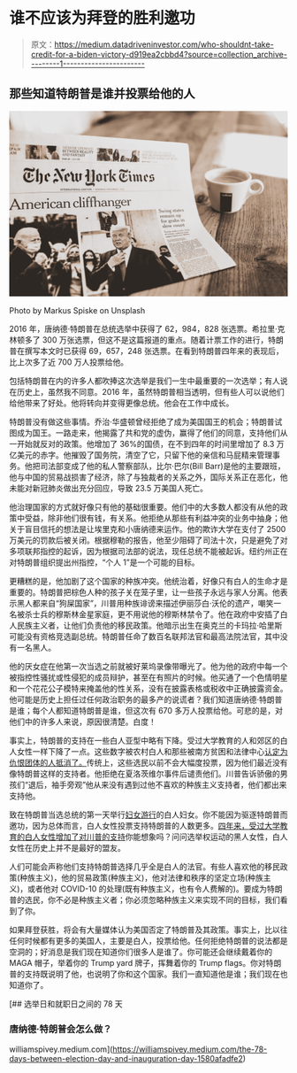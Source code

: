 # 谁不应该为拜登的胜利邀功

> 原文：<https://medium.datadriveninvestor.com/who-shouldnt-take-credit-for-a-biden-victory-d919ea2cbbd4?source=collection_archive---------1----------------------->

## 那些知道特朗普是谁并投票给他的人

![](img/038139574c1f2afa8acab5cc42bf15f2.png)

Photo by Markus Spiske on Unsplash

2016 年，唐纳德·特朗普在总统选举中获得了 62，984，828 张选票。希拉里·克林顿多了 300 万张选票，但这不是这篇报道的重点。随着计票工作的进行，特朗普在撰写本文时已获得 69，657，248 张选票。在看到特朗普四年来的表现后，比上次多了近 700 万人投票给他。

包括特朗普在内的许多人都吹捧这次选举是我们一生中最重要的一次选举；有人说在历史上，虽然我不同意。2016 年，虽然特朗普相当透明，但有些人可以说他们给他带来了好处。他将转向并变得更像总统。他会在工作中成长。

特朗普没有做这些事情。乔治·华盛顿曾经拒绝了成为美国国王的机会；特朗普试图成为国王。一路走来，他揭露了共和党的虚伪，赢得了他们的同意，支持他们从一开始就反对的政策。他增加了 36%的国债，在不到四年的时间里增加了 8.3 万亿美元的赤字。他摧毁了国务院，清空了它，只留下他的亲信和马屁精来管理事务。他把司法部变成了他的私人警察部队，比尔·巴尔(Bill Barr)是他的主要跟班，他与中国的贸易战损害了经济，除了与独裁者的关系之外，国际关系正在恶化，他未能对新冠肺炎做出充分回应，导致 23.5 万美国人死亡。

他治理国家的方式就好像只有他的基础很重要。他们中的大多数人都没有从他的政策中受益，除非他们很有钱，有关系。他拒绝从那些有利益冲突的业务中抽身；他关于盲目信托的想法是让埃里克和小唐纳德来运作。他的欺诈大学在支付了 2500 万美元的罚款后被关闭。根据穆勒的报告，他至少阻碍了司法十次，只是避免了对多项联邦指控的起诉，因为根据司法部的说法，现任总统不能被起诉。纽约州正在对特朗普组织提出州指控，“个人 1”是一个可能的目标。

更糟糕的是，他加剧了这个国家的种族冲突。他统治着，好像只有白人的生命才是重要的。特朗普把棕色人种的孩子关在笼子里，让一些孩子永远与家人分离。他表示黑人都来自“狗屎国家”，川普用种族诽谤来描述伊丽莎白·沃伦的遗产，嘲笑一名被杀士兵的穆斯林金星家庭，更不用说他的穆斯林禁令了。他在政府中安插了白人民族主义者，让他们负责他的移民政策。他暗示出生在奥克兰的卡玛拉·哈里斯可能没有资格竞选副总统。特朗普任命了数百名联邦法官和最高法院法官，其中没有一名黑人。

他的厌女症在他第一次当选之前就被好莱坞录像带曝光了。他为他的政府中每一个被指控性骚扰或性侵犯的成员辩护，甚至在有照片的时候。他买通了一个色情明星和一个花花公子模特来掩盖他的性关系，没有在披露表格或税收中正确披露资金。他可能是历史上担任过任何政治职务的最多产的说谎者？我们知道唐纳德·特朗普是谁；每个人都知道特朗普是谁，但这次有 670 多万人投票给他。可悲的是，对他们中的许多人来说，原因很清楚。白度！

事实上，特朗普的支持在一些白人亚型中略有下降。受过大学教育的人和郊区的白人女性一样下降了一点。这些数字被农村白人和那些被南方贫困和法律中心[认定为仇恨团体的人抵消了。](https://www.splcenter.org/hate-map)传统上，这些选民以前不会大幅度投票，因为他们最近没有像特朗普这样的支持者。他拒绝在夏洛茨维尔事件后谴责他们。川普告诉骄傲的男孩们“退后，袖手旁观”他从来没有遇到过他不喜欢的种族主义支持者，他们都出来支持他。

致在特朗普当选总统的第一天举行[妇女游行](https://www.history.com/this-day-in-history/womens-march)的白人妇女。你不能因为驱逐特朗普而邀功，因为总体而言，白人女性投票支持特朗普的人数更多。[四年来，受过大学教育的白人女性增加了对川普的支持](https://www.cnn.com/interactive/2020/11/politics/election-analysis-exit-polls-2016-2020/)你能想象吗？问问选举权运动的黑人女性，白人女性在历史上并不是最好的盟友。

人们可能会声称他们支持特朗普选择几乎全是白人的法官。有些人喜欢他的移民政策(种族主义)，他的贸易政策(种族主义)，他对法律和秩序的坚定立场(种族主义)，或者他对 COVID-10 的处理(既有种族主义，也有令人费解的)。要成为特朗普的选民，你不必是种族主义者；你必须忽略种族主义来实现不同的目标，我们看到了你。

如果拜登获胜，将会有大量媒体认为美国否定了特朗普及其政策。事实上，比以往任何时候都有更多的美国人，主要是白人，投票给他。任何拒绝特朗普的说法都是空洞的；好消息是我们现在知道你们很多人是谁了。你可能还会继续戴着你的 MAGA 帽子，举着你的 Trump yard 牌子，挥舞着你的 Trump flags。你对特朗普的支持既说明了他，也说明了你和这个国家。我们一直知道他是谁；我们现在也知道你了。

[](https://williamspivey.medium.com/the-78-days-between-election-day-and-inauguration-day-1580afadfe2) [## 选举日和就职日之间的 78 天

### 唐纳德·特朗普会怎么做？

williamspivey.medium.com](https://williamspivey.medium.com/the-78-days-between-election-day-and-inauguration-day-1580afadfe2)